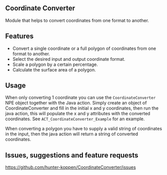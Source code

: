 ## Coordinate Converter
Module that helps to convert coordinates from one format to another.

## Features
- Convert a single coordinate or a full polygon of coordinates from one format to another.
- Select the desired input and output coordinate format.
- Scale a polygon by a certain percentage.
- Calculate the surface area of a polygon.

## Usage
When only converting 1 coordinate you can use the `CoordinateConverter` NPE object together with the Java action. Simply create an object of CoordinateConverter and fill in the initial x and y coordinates, then run the java action, this will populate the x and y attributes with the converted coordinates. See `ACT_CoordinateConverter_Example` for an example.

When converting a polygon you have to supply a valid string of coordinates in the input, then the java action will return a string of converted coordinates.


## Issues, suggestions and feature requests
https://github.com/hunter-koppen/CoordinateConverter/issues
